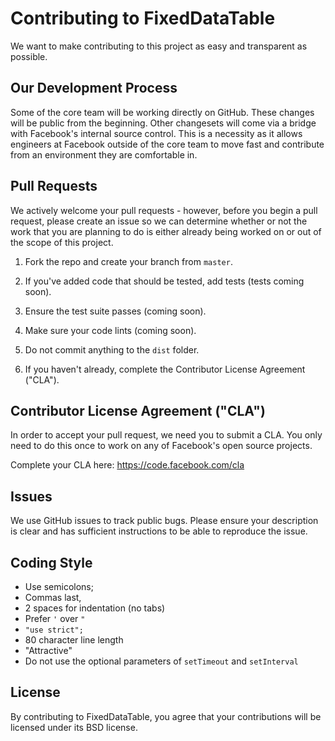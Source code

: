 # Contributing to FixedDataTable
We want to make contributing to this project as easy and transparent as possible.

## Our Development Process
Some of the core team will be working directly on GitHub. These changes will be public from the beginning. Other changesets will come via a bridge with Facebook's internal source control. This is a necessity as it allows engineers at Facebook outside of the core team to move fast and contribute from an environment they are comfortable in.

## Pull Requests

We actively welcome your pull requests - however, before you begin a pull request, please create an issue so we can determine whether or not the work that you are planning to do is either already being worked on or out of the scope of this project.

1.  Fork the repo and create your branch from `master`.

2. If you've added code that should be tested, add tests (tests coming soon).

3. Ensure the test suite passes (coming soon).

4. Make sure your code lints (coming soon).

5.  Do not commit anything to the `dist` folder.

6. If you haven't already, complete the Contributor License Agreement ("CLA").

## Contributor License Agreement ("CLA")
In order to accept your pull request, we need you to submit a CLA. You only need to do this once to work on any of Facebook's open source projects.

Complete your CLA here: <https://code.facebook.com/cla>

## Issues
We use GitHub issues to track public bugs. Please ensure your description is clear and has sufficient instructions to be able to reproduce the issue.

## Coding Style
* Use semicolons;
* Commas last,
* 2 spaces for indentation (no tabs)
* Prefer `'` over `"`
* `"use strict";`
* 80 character line length
* "Attractive"
* Do not use the optional parameters of `setTimeout` and `setInterval`

## License
By contributing to FixedDataTable, you agree that your contributions will be licensed under its BSD license.
